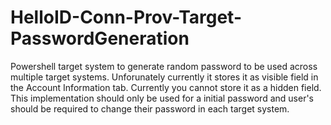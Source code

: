 # HelloID-Conn-Prov-Target-PasswordGeneration
Powershell target system to generate random password to be used across multiple target systems. Unforunately currently it stores it as visible field in the Account Information tab. Currently you cannot store it as a hidden field. This implementation should only be used for a initial password and user's should be required to change their password in each target system.
